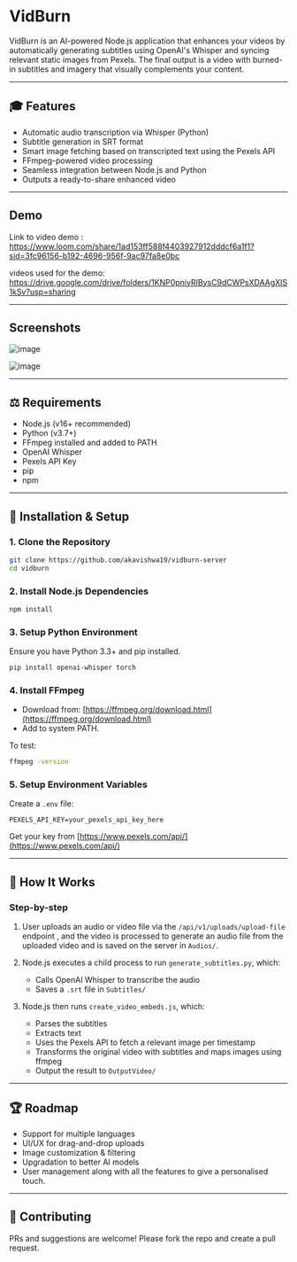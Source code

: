 # VidBurn

VidBurn is an AI-powered Node.js application that enhances your videos by automatically generating subtitles using OpenAI's Whisper and syncing relevant static images from Pexels. The final output is a video with burned-in subtitles and imagery that visually complements your content.

---

## 🎓 Features

* Automatic audio transcription via Whisper (Python)
* Subtitle generation in SRT format
* Smart image fetching based on transcripted text using the Pexels API
* FFmpeg-powered video processing
* Seamless integration between Node.js and Python
* Outputs a ready-to-share enhanced video

---

## Demo

Link to video demo : https://www.loom.com/share/1ad153ff588f4403927912dddcf6a1f1?sid=3fc96156-b192-4696-956f-9ac97fa8e0bc

videos used for the demo: https://drive.google.com/drive/folders/1KNP0pniyRIBysC9dCWPsXDAAgXIS1kSv?usp=sharing


---

## Screenshots

![image](https://github.com/user-attachments/assets/ab674a86-38f1-4fba-b0f3-1b78e66c1bc0)

![image](https://github.com/user-attachments/assets/431b5aed-8502-4ff1-9d37-f7af5055c115)

---

## ⚖️ Requirements

* Node.js (v16+ recommended)
* Python (v3.7+)
* FFmpeg installed and added to PATH
* OpenAI Whisper
* Pexels API Key
* pip
* npm

---

## 🚀 Installation & Setup

### 1. Clone the Repository

```bash
git clone https://github.com/akavishwa19/vidburn-server
cd vidburn
```

### 2. Install Node.js Dependencies

```bash
npm install
```

### 3. Setup Python Environment

Ensure you have Python 3.3+ and pip installed.

```bash
pip install openai-whisper torch
```


### 4. Install FFmpeg

* Download from: [https://ffmpeg.org/download.html](https://ffmpeg.org/download.html)
* Add to system PATH.

To test:

```bash
ffmpeg -version
```

### 5. Setup Environment Variables

Create a `.env` file:

```env
PEXELS_API_KEY=your_pexels_api_key_here
```

Get your key from [https://www.pexels.com/api/](https://www.pexels.com/api/)

---

## 🔄 How It Works

### Step-by-step

1. User uploads an audio or video file via the `/api/v1/uploads/upload-file` endpoint , and the video is processed to generate an audio file from the uploaded video and is saved on the server in `Audios/`.
2. Node.js executes a child process to run `generate_subtitles.py`, which:

   * Calls OpenAI Whisper to transcribe the audio
   * Saves a `.srt` file in `Subtitles/`
3. Node.js then runs `create_video_embeds.js`, which:

   * Parses the subtitles
   * Extracts text
   * Uses the Pexels API to fetch a relevant image per timestamp
   * Transforms the original video with subtitles and maps images using ffmpeg
   * Output the result to `OutputVideo/`

---

## 🏆 Roadmap

* Support for multiple languages
* UI/UX for drag-and-drop uploads
* Image customization & filtering
* Upgradation to better AI models
* User management along with all the features to give a personalised touch.

---

## 🙏 Contributing

PRs and suggestions are welcome! Please fork the repo and create a pull request.

